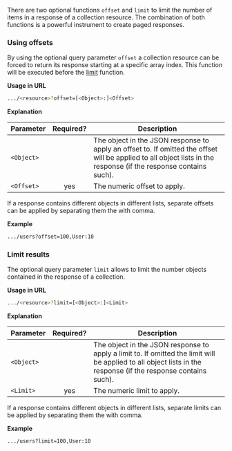 There are two optional functions ```offset``` and ```limit``` to limit the number of items in a response of a collection resource. The combination of both functions is a powerful instrument to create paged responses.

### Using offsets

By using the optional query parameter ```offset``` a collection resource can be forced to return its response starting at a specific array index. This function will be executed before the [limit](#limit_results) function.

**Usage in URL**
``` bash
.../<resource>?offset=[<Object>:]<Offset>
```


**Explanation**

|Parameter|Required?|Description|
|-|:-:|-|
|```<Object>```||The object in the JSON response to apply an offset to. If omitted the offset will be applied to all object lists in the response (if the response contains such).|
|```<Offset>```|yes|The numeric offset to apply.|

If a response contains different objects in different lists, separate offsets can be applied by separating them the with comma. 


**Example**

``` bash
.../users?offset=100,User:10
```


### Limit results

The optional query parameter ```limit``` allows to limit the number objects contained in the response of a collection.

**Usage in URL**
``` bash
.../<resource>?limit=[<Object>:]<Limit>
```


**Explanation**

|Parameter|Required?|Description|
|-|:-:|-|
|```<Object>```||The object in the JSON response to apply a limit to. If omitted the limit will be applied to all object lists in the response (if the response contains such).|
|```<Limit>```|yes|The numeric limit to apply.|

If a response contains different objects in different lists, separate limits can be applied by separating them the with comma. 


**Example**

``` bash
.../users?limit=100,User:10
```